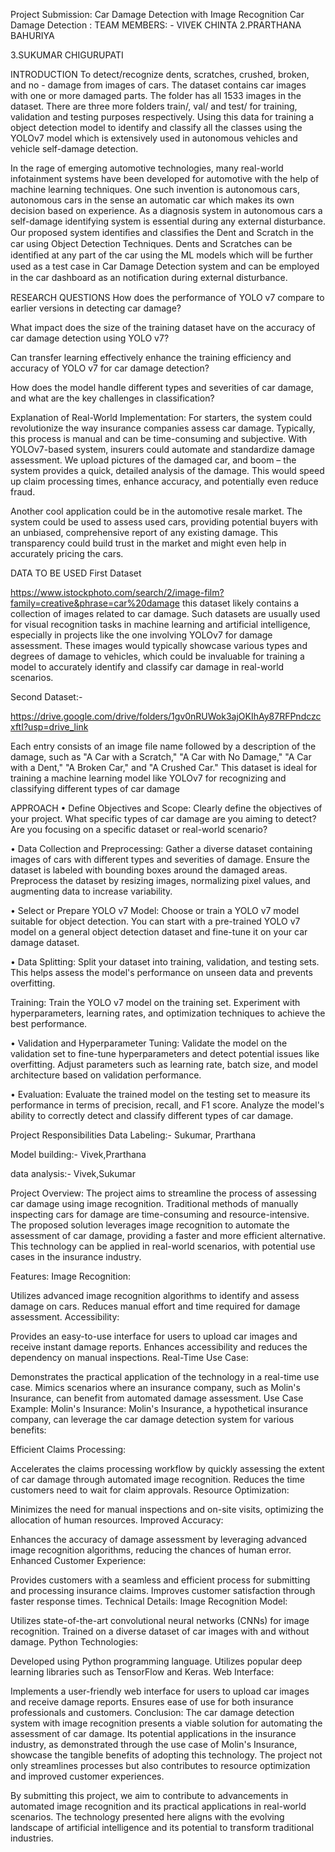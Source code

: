 Project Submission: Car Damage Detection with Image Recognition
Car Damage Detection :
TEAM MEMBERS: -
VIVEK CHINTA
2.PRARTHANA BAHURIYA

3.SUKUMAR CHIGURUPATI

INTRODUCTION
To detect/recognize dents, scratches, crushed, broken, and no - damage from images of cars. The dataset contains car images with one or more damaged parts. The folder has all 1533 images in the dataset. There are three more folders train/, val/ and test/ for training, validation and testing purposes respectively. Using this data for training a object detection model to identify and classify all the classes using the YOLOv7 model which is extensively used in autonomous vehicles and vehicle self-damage detection.

In the rage of emerging automotive technologies, many real-world infotainment systems have been developed for automotive with the help of machine learning techniques. One such invention is autonomous cars, autonomous cars in the sense an automatic car which makes its own decision based on experience. As a diagnosis system in autonomous cars a self-damage identifying system is essential during any external disturbance. Our proposed system identiﬁes and classiﬁes the Dent and Scratch in the car using Object Detection Techniques. Dents and Scratches can be identiﬁed at any part of the car using the ML models which will be further used as a test case in Car Damage Detection system and can be employed in the car dashboard as an notiﬁcation during external disturbance.

RESEARCH QUESTIONS
How does the performance of YOLO v7 compare to earlier versions in detecting car damage?

What impact does the size of the training dataset have on the accuracy of car damage detection using YOLO v7?

Can transfer learning effectively enhance the training efficiency and accuracy of YOLO v7 for car damage detection?

How does the model handle different types and severities of car damage, and what are the key challenges in classification?

Explanation of Real-World Implementation:
For starters, the system could revolutionize the way insurance companies assess car damage. Typically, this process is manual and can be time-consuming and subjective. With YOLOv7-based system, insurers could automate and standardize damage assessment. We upload pictures of the damaged car, and boom – the system provides a quick, detailed analysis of the damage. This would speed up claim processing times, enhance accuracy, and potentially even reduce fraud.

Another cool application could be in the automotive resale market. The system could be used to assess used cars, providing potential buyers with an unbiased, comprehensive report of any existing damage. This transparency could build trust in the market and might even help in accurately pricing the cars.

DATA TO BE USED
First Dataset

https://www.istockphoto.com/search/2/image-film?family=creative&phrase=car%20damage this dataset likely contains a collection of images related to car damage. Such datasets are usually used for visual recognition tasks in machine learning and artificial intelligence, especially in projects like the one involving YOLOv7 for damage assessment. These images would typically showcase various types and degrees of damage to vehicles, which could be invaluable for training a model to accurately identify and classify car damage in real-world scenarios.

Second Dataset:-

https://drive.google.com/drive/folders/1gv0nRUWok3ajOKIhAy87RFPndczcxftI?usp=drive_link

 
Each entry consists of an image file name followed by a description of the damage, such as "A Car with a Scratch," "A Car with No Damage," "A Car with a Dent," "A Broken Car," and "A Crushed Car." This dataset is ideal for training a machine learning model like YOLOv7 for recognizing and classifying different types of car damage

APPROACH
•	Define Objectives and Scope:
Clearly define the objectives of your project. What specific types of car damage are you aiming to detect? Are you focusing on a specific dataset or real-world scenario?

•	Data Collection and Preprocessing:
Gather a diverse dataset containing images of cars with different types and severities of damage. Ensure the dataset is labeled with bounding boxes around the damaged areas. Preprocess the dataset by resizing images, normalizing pixel values, and augmenting data to increase variability.

•	Select or Prepare YOLO v7 Model:
Choose or train a YOLO v7 model suitable for object detection. You can start with a pre-trained YOLO v7 model on a general object detection dataset and fine-tune it on your car damage dataset.

•	Data Splitting:
Split your dataset into training, validation, and testing sets. This helps assess the model's performance on unseen data and prevents overfitting.

Training:
Train the YOLO v7 model on the training set. Experiment with hyperparameters, learning rates, and optimization techniques to achieve the best performance.

•	Validation and Hyperparameter Tuning:
Validate the model on the validation set to fine-tune hyperparameters and detect potential issues like overfitting. Adjust parameters such as learning rate, batch size, and model architecture based on validation performance.

•	Evaluation:
Evaluate the trained model on the testing set to measure its performance in terms of precision, recall, and F1 score. Analyze the model's ability to correctly detect and classify different types of car damage.

Project Responsibilities
Data Labeling:- Sukumar, Prarthana

Model building:- Vivek,Prarthana

data analysis:- Vivek,Sukumar



Project Overview:
The project aims to streamline the process of assessing car damage using image recognition. Traditional methods of manually inspecting cars for damage are time-consuming and resource-intensive. The proposed solution leverages image recognition to automate the assessment of car damage, providing a faster and more efficient alternative. This technology can be applied in real-world scenarios, with potential use cases in the insurance industry.

Features:
Image Recognition:

Utilizes advanced image recognition algorithms to identify and assess damage on cars.
Reduces manual effort and time required for damage assessment.
Accessibility:

Provides an easy-to-use interface for users to upload car images and receive instant damage reports.
Enhances accessibility and reduces the dependency on manual inspections.
Real-Time Use Case:

Demonstrates the practical application of the technology in a real-time use case.
Mimics scenarios where an insurance company, such as Molin's Insurance, can benefit from automated damage assessment.
Use Case Example:
Molin's Insurance:
Molin's Insurance, a hypothetical insurance company, can leverage the car damage detection system for various benefits:

Efficient Claims Processing:

Accelerates the claims processing workflow by quickly assessing the extent of car damage through automated image recognition.
Reduces the time customers need to wait for claim approvals.
Resource Optimization:

Minimizes the need for manual inspections and on-site visits, optimizing the allocation of human resources.
Improved Accuracy:

Enhances the accuracy of damage assessment by leveraging advanced image recognition algorithms, reducing the chances of human error.
Enhanced Customer Experience:

Provides customers with a seamless and efficient process for submitting and processing insurance claims.
Improves customer satisfaction through faster response times.
Technical Details:
Image Recognition Model:

Utilizes state-of-the-art convolutional neural networks (CNNs) for image recognition.
Trained on a diverse dataset of car images with and without damage.
Python Technologies:

Developed using Python programming language.
Utilizes popular deep learning libraries such as TensorFlow and Keras.
Web Interface:

Implements a user-friendly web interface for users to upload car images and receive damage reports.
Ensures ease of use for both insurance professionals and customers.
Conclusion:
The car damage detection system with image recognition presents a viable solution for automating the assessment of car damage. Its potential applications in the insurance industry, as demonstrated through the use case of Molin's Insurance, showcase the tangible benefits of adopting this technology. The project not only streamlines processes but also contributes to resource optimization and improved customer experiences.

By submitting this project, we aim to contribute to advancements in automated image recognition and its practical applications in real-world scenarios. The technology presented here aligns with the evolving landscape of artificial intelligence and its potential to transform traditional industries.
